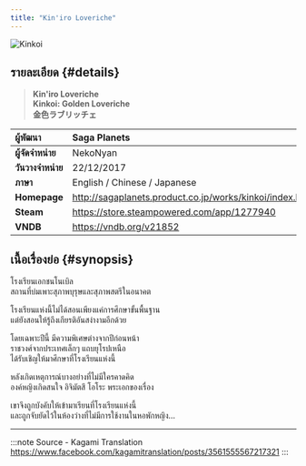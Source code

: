 ```yaml
---
title: "Kin'iro Loveriche"
---
```


![Kinkoi](https://res.cloudinary.com/kagamiweb/image/upload/v1631543269/visualnovel/preview/kinkoi.jpg)

## รายละเอียด {#details}

> **Kin'iro Loveriche**  
> **Kinkoi: Golden Loveriche**  
> **金色ラブリッチェ**

| ผู้พัฒนา | Saga Planets |
| :---- | :---- |
| **ผู้จัดจำหน่าย** | NekoNyan |
| **วันวางจำหน่าย** | 22/12/2017 |
| **ภาษา** | English / Chinese / Japanese |
| **Homepage** | http://sagaplanets.product.co.jp/works/kinkoi/index.html |
| **Steam** | https://store.steampowered.com/app/1277940 |
| **VNDB** | https://vndb.org/v21852 |

## เนื้อเรื่องย่อ {#synopsis}

โรงเรียนเอกชนโนเบิล  
สถานที่บ่มเพาะสุภาพบุรุษและสุภาพสตรีในอนาคต

โรงเรียนแห่งนี้ไม่ได้สอนเพียงแค่การศึกษาขั้นพื้นฐาน  
แต่ยังสอนให้รู้ถึงเกียรติอันสง่างามอีกด้วย

โดยเฉพาะปีนี้ มีความพิเศษต่างจากปีก่อนหน้า  
ราชวงศ์จากประเทศเล็กๆ แถบยุโรปเหนือ  
ได้รับเชิญให้มาศึกษาที่โรงเรียนแห่งนี้

หลังเกิดเหตุการณ์บางอย่างที่ไม่มีใครคาดคิด   
องค์หญิงเกิดสนใจ อิจิมัตสึ โอโระ พระเอกของเรื่อง

เขาจึงถูกบังคับให้เข้ามาเรียนที่โรงเรียนแห่งนี้  
และถูกจับยัดไว้ในห้องว่างที่ไม่มีการใช้งานในหอพักหญิง...

---
:::note Source - Kagami Translation
https://www.facebook.com/kagamitranslation/posts/3561555567217321
:::